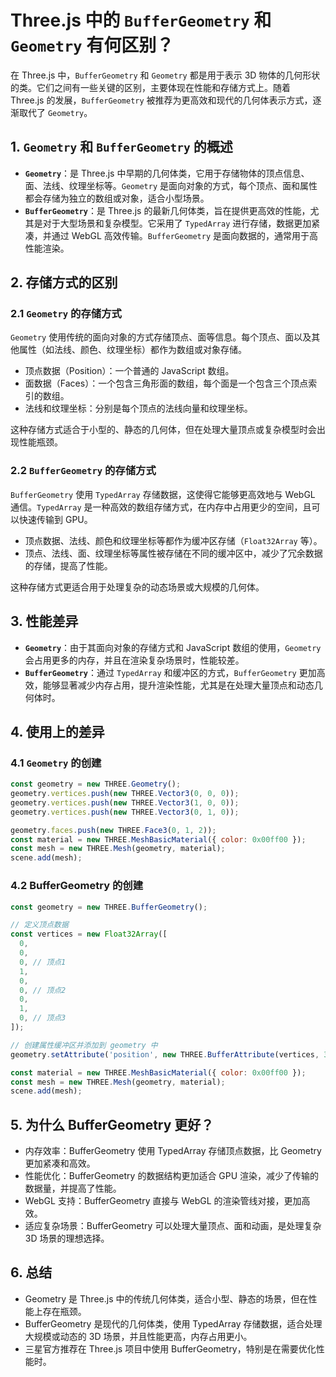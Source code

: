 # Three.js 中的 `BufferGeometry` 和 `Geometry` 有何区别？

在 Three.js 中，`BufferGeometry` 和 `Geometry` 都是用于表示 3D 物体的几何形状的类。它们之间有一些关键的区别，主要体现在性能和存储方式上。随着 Three.js 的发展，`BufferGeometry` 被推荐为更高效和现代的几何体表示方式，逐渐取代了 `Geometry`。

## 1. `Geometry` 和 `BufferGeometry` 的概述

- **`Geometry`**：是 Three.js 中早期的几何体类，它用于存储物体的顶点信息、面、法线、纹理坐标等。`Geometry` 是面向对象的方式，每个顶点、面和属性都会存储为独立的数组或对象，适合小型场景。
- **`BufferGeometry`**：是 Three.js 的最新几何体类，旨在提供更高效的性能，尤其是对于大型场景和复杂模型。它采用了 `TypedArray` 进行存储，数据更加紧凑，并通过 WebGL 高效传输。`BufferGeometry` 是面向数据的，通常用于高性能渲染。

## 2. 存储方式的区别

### 2.1 `Geometry` 的存储方式

`Geometry` 使用传统的面向对象的方式存储顶点、面等信息。每个顶点、面以及其他属性（如法线、颜色、纹理坐标）都作为数组或对象存储。

- 顶点数据（Position）：一个普通的 JavaScript 数组。
- 面数据（Faces）：一个包含三角形面的数组，每个面是一个包含三个顶点索引的数组。
- 法线和纹理坐标：分别是每个顶点的法线向量和纹理坐标。

这种存储方式适合于小型的、静态的几何体，但在处理大量顶点或复杂模型时会出现性能瓶颈。

### 2.2 `BufferGeometry` 的存储方式

`BufferGeometry` 使用 `TypedArray` 存储数据，这使得它能够更高效地与 WebGL 通信。`TypedArray` 是一种高效的数组存储方式，在内存中占用更少的空间，且可以快速传输到 GPU。

- 顶点数据、法线、颜色和纹理坐标等都作为缓冲区存储（`Float32Array` 等）。
- 顶点、法线、面、纹理坐标等属性被存储在不同的缓冲区中，减少了冗余数据的存储，提高了性能。

这种存储方式更适合用于处理复杂的动态场景或大规模的几何体。

## 3. 性能差异

- **`Geometry`**：由于其面向对象的存储方式和 JavaScript 数组的使用，`Geometry` 会占用更多的内存，并且在渲染复杂场景时，性能较差。
- **`BufferGeometry`**：通过 `TypedArray` 和缓冲区的方式，`BufferGeometry` 更加高效，能够显著减少内存占用，提升渲染性能，尤其是在处理大量顶点和动态几何体时。

## 4. 使用上的差异

### 4.1 `Geometry` 的创建

```javascript
const geometry = new THREE.Geometry();
geometry.vertices.push(new THREE.Vector3(0, 0, 0));
geometry.vertices.push(new THREE.Vector3(1, 0, 0));
geometry.vertices.push(new THREE.Vector3(0, 1, 0));

geometry.faces.push(new THREE.Face3(0, 1, 2));
const material = new THREE.MeshBasicMaterial({ color: 0x00ff00 });
const mesh = new THREE.Mesh(geometry, material);
scene.add(mesh);
```

### 4.2 BufferGeometry 的创建

```javascript
const geometry = new THREE.BufferGeometry();

// 定义顶点数据
const vertices = new Float32Array([
  0,
  0,
  0, // 顶点1
  1,
  0,
  0, // 顶点2
  0,
  1,
  0, // 顶点3
]);

// 创建属性缓冲区并添加到 geometry 中
geometry.setAttribute('position', new THREE.BufferAttribute(vertices, 3));

const material = new THREE.MeshBasicMaterial({ color: 0x00ff00 });
const mesh = new THREE.Mesh(geometry, material);
scene.add(mesh);
```

## 5. 为什么 BufferGeometry 更好？

- 内存效率：BufferGeometry 使用 TypedArray 存储顶点数据，比 Geometry 更加紧凑和高效。
- 性能优化：BufferGeometry 的数据结构更加适合 GPU 渲染，减少了传输的数据量，并提高了性能。
- WebGL 支持：BufferGeometry 直接与 WebGL 的渲染管线对接，更加高效。
- 适应复杂场景：BufferGeometry 可以处理大量顶点、面和动画，是处理复杂 3D 场景的理想选择。

## 6. 总结

- Geometry 是 Three.js 中的传统几何体类，适合小型、静态的场景，但在性能上存在瓶颈。
- BufferGeometry 是现代的几何体类，使用 TypedArray 存储数据，适合处理大规模或动态的 3D 场景，并且性能更高，内存占用更小。
- 三星官方推荐在 Three.js 项目中使用 BufferGeometry，特别是在需要优化性能时。
